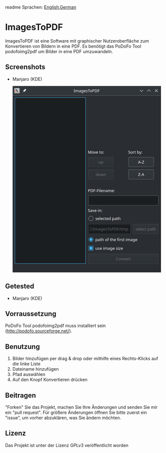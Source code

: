 readme Sprachen: [English](readme.md),[German](readme.de_DE.md)
# ImagesToPDF
ImagesToPDF ist eine Software mit graphischer Nutzeroberfläche zum Konvertieren von Bildern in eine PDF. Es benötigt das PoDoFo Tool podofoimg2pdf um Bilder in eine PDF umzuwandeln.

## Screenshots
- Manjaro (KDE)

  ![Manjaro](screenshots/manjaro.png)  

## Getested
- Manjaro (KDE)

## Vorraussetzung
PoDoFo Tool podofoimg2pdf muss installiert sein (http://podofo.sourceforge.net/).  

## Benutzung
1. Bilder hinzufügen per drag & drop oder mithilfe eines Rechts-Klicks auf die linke Liste  
2. Dateiname hinzufügen  
3. Pfad auswählen  
4. Auf den Knopf Konvertieren drücken  

## Beitragen
"Forken" Sie das Projekt, machen Sie Ihre Änderungen und senden Sie mir ein "pull request". Für größere Änderungen öffnen Sie bitte zuerst ein "issue", um vorher abzuklären, was Sie ändern möchten.

## Lizenz
Das Projekt ist unter der Lizenz GPLv3 veröffentlicht worden
